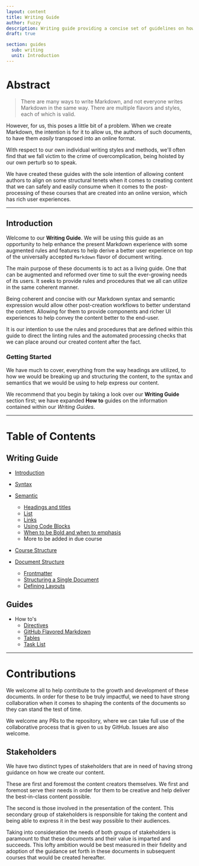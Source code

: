 ```yaml
---
layout: content
title: Writing Guide
author: Fuzzy
description: Writing guide providing a concise set of guidelines on how to best utilize Markdown for the purposes of creating rich narrative through Markdown.
draft: true

section: guides
  sub: writing
  unit: Introduction
---
```

# Abstract

> There are many ways to write Markdown, and not everyone writes Markdown in the same way. There are multiple flavors and styles, each of which is valid.

However, for us, this poses a little bit of a problem. When we create Markdown, the intention is for it to allow us, the authors of such documents, to have them *easily* transposed into an online format.

With respect to our own individual writing styles and methods, we'll often find that we fall victim to the crime of overcomplication, being hoisted by our own perturb so to speak.

We have created these guides with the sole intention of allowing content authors to align on some structural tenets when it comes to creating content that we can safely and easily consume when it comes to the post-processing of these courses that are created into an online version, which has rich user experiences.

---
## Introduction

Welcome to our **Writing Guide**. We will be using this guide as an opportunity to help enhance the present Markdown experience with some augmented rules and features to help derive a better user experience on top of the universally accepted `Markdown` flavor of document writing.

The main purpose of these documents is to act as a living guide. One that can be augmented and reformed over time to suit the ever-growing needs of its users. It seeks to provide rules and procedures that we all can utilize in the same coherent manner.

Being coherent and concise with our Markdown syntax and semantic expression would allow other post-creation workflows to better understand the content. Allowing for them to provide components and richer UI experiences to help convey the content better to the end-user.

It is our intention to use the rules and procedures that are defined within this guide to direct the linting rules and the automated processing checks that we can place around our created content after the fact.

### Getting Started

We have much to cover, everything from the way headings are utilized, to how we would be breaking up and structuring the content, to the syntax and semantics that we would be using to help express our content.

We recommend that you begin by taking a look over our **Writing Guide** section first; we have expanded **How to** guides on the information contained within our *Writing Guides*.

***

# Table of Contents

## Writing Guide
- [Introduction](./writing-guide.md)
- [Syntax](./syntax.md)
- [Semantic](./semantics.md)
    - [Headings and titles](./semantics.md/#1-use-clear-specific-and-meaningful-titles-and-subheadings)
    - [List](./semantics.md/#2-use-lists-for-hierarchical-information-or-steps)
    - [Links](./semantics.md/#5-use-links-to-reference-external-resources)
    - [Using Code Blocks](./semantics.md/#4-use-code-blocks-for-codes-or-commands)
    - [When to be Bold and when to emphasis](./semantics.md/#3-use-bold-or-italics-for-emphasis)
    - More to be added in due course

- [Course Structure](./course-structure.md)
- [Document Structure](./document-structure.md)
    - [Frontmatter](./document-structure.md/#frontmatter--metadata)
    - [Structuring a Single Document](./document-structure.md/#structuring-a-single-document)
    - [Defining Layouts](./document-structure.md/#defining-layouts)



## Guides
- How to's
    - [Directives](./how-to/directives.md)
    - [GitHub Flavored Markdown](./how-to/gfm.md)
    - [Tables](./how-to/tables.md)
    - [Task List](./how-to/task-list.md)

***

# Contributions

We welcome all to help contribute to the growth and development of these documents. In order for these to be truly impactful, we need to have strong collaboration when it comes to shaping the contents of the documents so they can stand the test of time.

We welcome any PRs to the repository, where we can take full use of the collaborative process that is given to us by GitHub. Issues are also welcome.

## Stakeholders

We have two distinct types of stakeholders that are in need of having strong guidance on how we create our content.

These are first and foremost the content creators themselves. We first and foremost serve their needs in order for them to be creative and help deliver the best-in-class content possible.

The second is those involved in the presentation of the content. This secondary group of stakeholders is responsible for taking the content and being able to express it in the best way possible to their audiences.

Taking into consideration the needs of both groups of stakeholders is paramount to that these documents and their value is imparted and succeeds. This lofty ambition would be best measured in their fidelity and adoption of the guidance set forth in these documents in subsequent courses that would be created hereafter.
